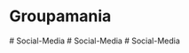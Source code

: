 # Groupamania
#   S o c i a l - M e d i a  
 #   S o c i a l - M e d i a  
 #   S o c i a l - M e d i a  
 
